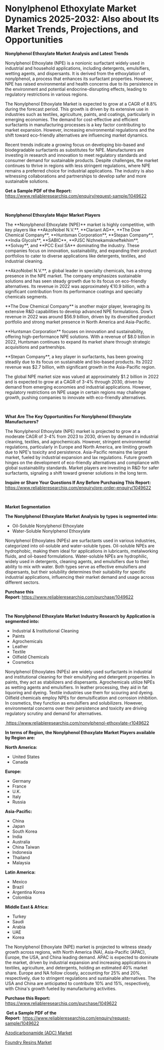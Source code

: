 <p><h1>Nonylphenol Ethoxylate Market Dynamics 2025-2032: Also about Its Market Trends, Projections, and Opportunities</h1></p><p><strong>Nonylphenol Ethoxylate Market Analysis and Latest Trends</strong></p>
<p><p>Nonylphenol Ethoxylate (NPE) is a nonionic surfactant widely used in industrial and household applications, including detergents, emulsifiers, wetting agents, and dispersants. It is derived from the ethoxylation of nonylphenol, a process that enhances its surfactant properties. However, NPE has raised environmental and health concerns due to its persistence in the environment and potential endocrine-disrupting effects, leading to regulatory restrictions in various regions.</p><p>The Nonylphenol Ethoxylate Market is expected to grow at a CAGR of 8.8% during the forecast period. This growth is driven by its extensive use in industries such as textiles, agriculture, paints, and coatings, particularly in emerging economies. The demand for cost-effective and efficient surfactants in manufacturing processes is a key factor contributing to market expansion. However, increasing environmental regulations and the shift toward eco-friendly alternatives are influencing market dynamics.</p><p>Recent trends indicate a growing focus on developing bio-based and biodegradable surfactants as substitutes for NPE. Manufacturers are investing in research and innovation to meet regulatory standards and consumer demand for sustainable products. Despite challenges, the market continues to thrive in regions with less stringent regulations, where NPE remains a preferred choice for industrial applications. The industry is also witnessing collaborations and partnerships to develop safer and more sustainable solutions.</p></p>
<p><strong>Get a Sample PDF of the Report:&nbsp;</strong> <a href="https://www.reliableresearchiq.com/enquiry/request-sample/1049622?utm_campaign=120&utm_medium=2&utm_source=Github&utm_content=ia&utm_term=25012025&utm_id=nonylphenol-ethoxylate">https://www.reliableresearchiq.com/enquiry/request-sample/1049622</a></p>
<p>&nbsp;</p>
<p><strong>Nonylphenol Ethoxylate Major Market Players</strong></p>
<p><p>The **Nonylphenol Ethoxylate (NPE)** market is highly competitive, with key players like **AkzoNobel N.V.**, **Clariant AG**, **The Dow Chemical Company**, **Huntsman Corporation**, **Stepan Company**, **India Glycols**, **SABIC**, **PJSC Nizhnekamskneftekhim**, **Solvay**, and **PCC Exol SA** dominating the industry. These companies focus on innovation, sustainability, and expanding their product portfolios to cater to diverse applications like detergents, textiles, and industrial cleaning.</p><p>**AkzoNobel N.V.**, a global leader in specialty chemicals, has a strong presence in the NPE market. The company emphasizes sustainable solutions and has seen steady growth due to its focus on eco-friendly alternatives. Its revenue in 2022 was approximately €10.9 billion, with a significant contribution from its performance coatings and specialty chemicals segments.</p><p>**The Dow Chemical Company** is another major player, leveraging its extensive R&D capabilities to develop advanced NPE formulations. Dow’s revenue in 2022 was around $56.9 billion, driven by its diversified product portfolio and strong market presence in North America and Asia-Pacific.</p><p>**Huntsman Corporation** focuses on innovation and sustainability, offering high-performance NPE solutions. With a revenue of $8.0 billion in 2022, Huntsman continues to expand its market share through strategic acquisitions and partnerships.</p><p>**Stepan Company**, a key player in surfactants, has been growing steadily due to its focus on sustainable and bio-based products. Its 2022 revenue was $2.7 billion, with significant growth in the Asia-Pacific region.</p><p>The global NPE market size was valued at approximately $1.2 billion in 2022 and is expected to grow at a CAGR of 3-4% through 2030, driven by demand from emerging economies and industrial applications. However, regulatory restrictions on NPE usage in certain regions may challenge growth, pushing companies to innovate with eco-friendly alternatives.</p></p>
<p>&nbsp;</p>
<p><strong>What Are The Key Opportunities For Nonylphenol Ethoxylate Manufacturers?</strong></p>
<p><p>The Nonylphenol Ethoxylate (NPE) market is projected to grow at a moderate CAGR of 3-4% from 2023 to 2030, driven by demand in industrial cleaning, textiles, and agrochemicals. However, stringent environmental regulations, particularly in Europe and North America, are limiting growth due to NPE's toxicity and persistence. Asia-Pacific remains the largest market, fueled by industrial expansion and lax regulations. Future growth hinges on the development of eco-friendly alternatives and compliance with global sustainability standards. Market players are investing in R&D for safer surfactants, signaling a shift toward greener solutions in the long term.</p></p>
<p><strong>Inquire or Share Your Questions If Any Before Purchasing This Report:</strong> <a href="https://www.reliableresearchiq.com/enquiry/pre-order-enquiry/1049622?utm_campaign=120&utm_medium=2&utm_source=Github&utm_content=ia&utm_term=25012025&utm_id=nonylphenol-ethoxylate">https://www.reliableresearchiq.com/enquiry/pre-order-enquiry/1049622</a></p>
<p>&nbsp;</p>
<p><strong>Market Segmentation</strong></p>
<p><strong>The Nonylphenol Ethoxylate Market Analysis by types is segmented into:</strong></p>
<p><ul><li>Oil-Soluble Nonylphenol Ethoxylate</li><li>Water-Soluble Nonylphenol Ethoxylate</li></ul></p>
<p><p>Nonylphenol Ethoxylates (NPEs) are surfactants used in various industries, categorized into oil-soluble and water-soluble types. Oil-soluble NPEs are hydrophobic, making them ideal for applications in lubricants, metalworking fluids, and oil-based formulations. Water-soluble NPEs are hydrophilic, widely used in detergents, cleaning agents, and emulsifiers due to their ability to mix with water. Both types serve as effective emulsifiers and dispersants, but their solubility determines their suitability for specific industrial applications, influencing their market demand and usage across different sectors.</p></p>
<p><strong>Purchase this Report:&nbsp;</strong><a href="https://www.reliableresearchiq.com/purchase/1049622?utm_campaign=120&utm_medium=2&utm_source=Github&utm_content=ia&utm_term=25012025&utm_id=nonylphenol-ethoxylate">https://www.reliableresearchiq.com/purchase/1049622</a></p>
<p>&nbsp;</p>
<p><strong>The Nonylphenol Ethoxylate Market Industry Research by Application is segmented into:</strong></p>
<p><ul><li>Industrial & Institutional Cleaning</li><li>Paints</li><li>Agrochemicals</li><li>Leather</li><li>Textile</li><li>Oilfield Chemicals</li><li>Cosmetics</li></ul></p>
<p><p>Nonylphenol Ethoxylates (NPEs) are widely used surfactants in industrial and institutional cleaning for their emulsifying and detergent properties. In paints, they act as stabilizers and dispersants. Agrochemicals utilize NPEs as wetting agents and emulsifiers. In leather processing, they aid in fat liquoring and dyeing. Textile industries use them for scouring and dyeing. Oilfield chemicals employ NPEs for demulsification and corrosion inhibition. In cosmetics, they function as emulsifiers and solubilizers. However, environmental concerns over their persistence and toxicity are driving regulatory scrutiny and demand for alternatives.</p></p>
<p><a href="https://www.reliableresearchiq.com/nonylphenol-ethoxylate-r1049622?utm_campaign=120&utm_medium=2&utm_source=Github&utm_content=ia&utm_term=25012025&utm_id=nonylphenol-ethoxylate">&nbsp;https://www.reliableresearchiq.com/nonylphenol-ethoxylate-r1049622</a></p>
<p><strong>In terms of Region, the Nonylphenol Ethoxylate Market Players available by Region are:</strong></p>
<p>
    <p> <strong> North America: </strong>
        <ul>
            <li>United States</li>
            <li>Canada</li>
        </ul>
        </p> 
    <p> <strong> Europe: </strong>
        <ul>
            <li>Germany</li>
            <li>France</li>
            <li>U.K.</li>
            <li>Italy</li>
            <li>Russia</li>
        </ul>
        </p> 
    <p> <strong> Asia-Pacific: </strong>
        <ul>
            <li>China</li>
            <li>Japan</li>
            <li>South Korea</li>
            <li>India</li>
            <li>Australia</li>
            <li>China Taiwan</li>
            <li>Indonesia</li>
            <li>Thailand</li>
            <li>Malaysia</li>
        </ul>
        </p> 
    <p> <strong> Latin America: </strong>
        <ul>
            <li>Mexico</li>
            <li>Brazil</li>
            <li>Argentina Korea</li>
            <li>Colombia</li>
        </ul>
        </p> 
    <p> <strong> Middle East & Africa: </strong>
        <ul>
            <li>Turkey</li>
            <li>Saudi</li>
            <li>Arabia</li>
            <li>UAE</li>
            <li>Korea</li>
        </ul>
    </p>
    </p>
<p><p>The Nonylphenol Ethoxylate (NPE) market is projected to witness steady growth across regions, with North America (NA), Asia-Pacific (APAC), Europe, the USA, and China leading demand. APAC is expected to dominate the market, driven by industrial expansion and increasing applications in textiles, agriculture, and detergents, holding an estimated 40% market share. Europe and NA follow closely, accounting for 25% and 20%, respectively, due to stringent regulations and sustainable alternatives. The USA and China are anticipated to contribute 10% and 15%, respectively, with China's growth fueled by manufacturing activities.</p></p>
<p><strong>Purchase this Report: </strong><a href="https://www.reliableresearchiq.com/purchase/1049622?utm_campaign=120&utm_medium=2&utm_source=Github&utm_content=ia&utm_term=25012025&utm_id=nonylphenol-ethoxylate">https://www.reliableresearchiq.com/purchase/1049622</a></p>
<p>&nbsp;<strong>Get a Sample PDF of the Report:&nbsp;&nbsp;</strong><a href="https://www.reliableresearchiq.com/enquiry/request-sample/1049622?utm_campaign=120&utm_medium=2&utm_source=Github&utm_content=ia&utm_term=25012025&utm_id=nonylphenol-ethoxylate">https://www.reliableresearchiq.com/enquiry/request-sample/1049622</a></p>
<p><strong></strong></p>
<p><p><a href="https://github.com/genayziben/Market-Research-Report-List-1/blob/main/azodicarbonamide-adc-market.md?utm_campaign=120&utm_medium=2&utm_source=Github&utm_content=ia&utm_term=25012025&utm_id=nonylphenol-ethoxylate">Azodicarbonamide (ADC) Market</a></p><p><a href="https://github.com/beroxiluwaya/Market-Research-Report-List-1/blob/main/foundry-resins-market.md?utm_campaign=120&utm_medium=2&utm_source=Github&utm_content=ia&utm_term=25012025&utm_id=nonylphenol-ethoxylate">Foundry Resins Market</a></p></p>